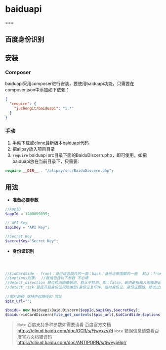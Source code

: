 # baiduapi
===

## 百度身份识别


## 安装

### Composer

baiduapi采用composer进行安装，要使用baiduapi功能，只需要在composer.json中添加如下依赖：

```json
{
  "require": {
    "juchengit/baiduapi": "1.*"
  }
}
```


### 手动

1. 手动下载或clone最新版本baiduapi代码
2. 把alipay放入项目目录
3. `require` baiduapi src目录下面的BaiduDiscern.php，即可使用，如把baiduapi放在当前目录下，只需要:

```php
require __DIR__ . "/alipay/src/BaiduDiscern.php";
```

## 用法

- **准备必要参数**

```php
//AppID
$appId = 1400009099; 

// API Key
$apiKey = "API Key";

//Secret Key
$secretKey="Secret Key";
```

- **身份证识别**
```php
    


//$idCardSide - front：身份证含照片的一面；back：身份证带国徽的一面  默认：front 不必填
//$options列表:  //数组包含以下参数 不必填
//detect_direction 是否检测图像朝向，默认不检测，即：false。朝向是指输入图像是正常方向、逆时针旋转90/180/270度。可选值包括:<br>- true：检测朝向；<br>- false：不检测朝向。
//detect_risk 是否开启身份证风险类型(身份证复印件、临时身份证、身份证翻拍、修改过的身份证)功能，默认不开启，即：false。可选值:true-开启；false-不开启
    
//图片路径 支持绝对路径和 网址
$pic_url="";

$baidu= new baiduapi\BaiduDiscern($appId,$apiKey,$secretKey);
$baidu->idCardDiscern(file_get_contents($pic_url),$idCardSide,$options);
```

> `Note` 百度支持多种参数如需要请看 百度官方文档 https://cloud.baidu.com/doc/OCR/s/Fjwvxzs7d
> `Note` 错误信息请查看百度官方文档错误码   https://cloud.baidu.com/doc/ANTIPORN/s/tjwvyp6qr/
